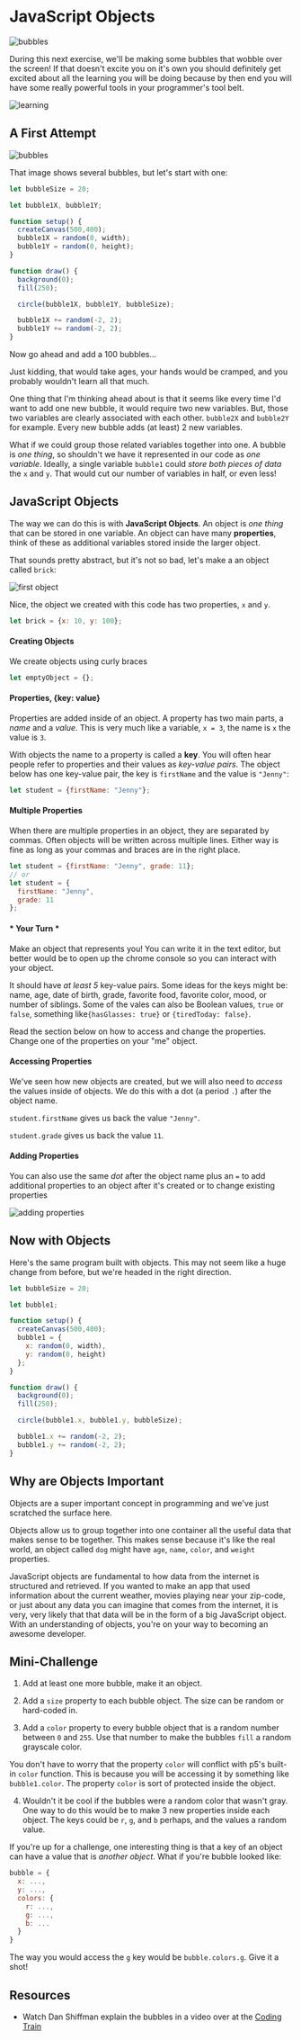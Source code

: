 # JavaScript Objects

![bubbles](https://s3.amazonaws.com/upperline/curriculum-assets/p5js/monkey-bubbles.gif)

During this next exercise, we'll be making some bubbles that wobble over the screen! If that doesn't excite you on it's own you should definitely get excited about all the learning you will be doing because by then end you will have some really powerful tools in your programmer's tool belt.

![learning](https://s3.amazonaws.com/upperline/curriculum-assets/p5js/info.gif)


## A First Attempt

![bubbles](https://s3.amazonaws.com/upperline/curriculum-assets/p5js/bubbles.gif)

That image shows several bubbles, but let's start with one:

```javascript
let bubbleSize = 20;

let bubble1X, bubble1Y;

function setup() {
  createCanvas(500,400);
  bubble1X = random(0, width);
  bubble1Y = random(0, height);
}

function draw() {
  background(0);
  fill(250);

  circle(bubble1X, bubble1Y, bubbleSize);

  bubble1X += random(-2, 2);
  bubble1Y += random(-2, 2);
}
```

Now go ahead and add a 100 bubbles...

Just kidding, that would take ages, your hands would be cramped, and you probably wouldn't learn all that much.

One thing that I'm thinking ahead about is that it seems like every time I'd want to add one new bubble, it would require two new variables. But, those two variables are clearly associated with each other. `bubble2X` and `bubble2Y` for example. Every new bubble adds (at least) 2 new variables.

What if we could group those related variables together into one. A bubble is *one thing*, so shouldn't we have it represented in our code as *one variable*. Ideally, a single variable `bubble1` could *store both pieces of data* the `x` and `y`. That would cut our number of variables in half, or even less!

## JavaScript Objects

The way we can do this is with **JavaScript Objects**. An object is *one thing* that can be stored in one variable. An object can have many **properties**, think of these as additional variables stored inside the larger object.

That sounds pretty abstract, but it's not so bad, let's make a an object called `brick`:

![first object](https://s3.amazonaws.com/upperline/curriculum-assets/p5js/object-intro.gif)

Nice, the object we created with this code has two properties, `x` and `y`.

```javascript
let brick = {x: 10, y: 100};
```
#### Creating Objects

We create objects using curly braces

```javascript
let emptyObject = {};
```

#### Properties, {key: value}

Properties are added inside of an object. A property has two main parts, a *name* and a *value*.  This is very much like a variable, `x = 3`, the name is `x` the value is `3`.

With objects the name to a property is called a **key**.  You will often hear people refer to properties and their values as *key-value pairs*. The object below has one key-value pair, the key is `firstName` and the value is `"Jenny"`:

```javascript
let student = {firstName: "Jenny"};
```

#### Multiple Properties

When there are multiple properties in an object, they are separated by commas. Often objects will be written across multiple lines. Either way is fine as long as your commas and braces are in the right place.

```javascript
let student = {firstName: "Jenny", grade: 11};
// or
let student = {
  firstName: "Jenny",
  grade: 11
};
```

#### \* Your Turn \*
Make an object that represents you!  You can write it in the text editor, but better would be to open up the chrome console so you can interact with your object.

It should have *at least 5* key-value pairs. Some ideas for the keys might be: name, age, date of birth, grade, favorite food, favorite color, mood, or number of siblings. Some of the vales can also be Boolean values, `true` or `false`, something like`{hasGlasses: true}` or `{tiredToday: false}`.

Read the section below on how to access and change the properties. Change one of the properties on your "me" object.

#### Accessing Properties

We've seen how new objects are created, but we will also need to *access* the values inside of objects. We do this with a dot (a period `.`) after the object name.

`student.firstName` gives us back the value `"Jenny"`.

`student.grade` gives us back the value `11`.

#### Adding Properties

You can also use the same *dot* after the object name plus an `=` to add additional properties to an object after it's created or to change existing properties

![adding properties](https://s3.amazonaws.com/upperline/curriculum-assets/p5js/add-to-object.gif)

## Now with Objects

Here's the same program built with objects. This may not seem like a huge change from before, but we're headed in the right direction.

```javascript
let bubbleSize = 20;

let bubble1;

function setup() {
  createCanvas(500,400);
  bubble1 = {
    x: random(0, width),
    y: random(0, height)
  };
}

function draw() {
  background(0);
  fill(250);

  circle(bubble1.x, bubble1.y, bubbleSize);

  bubble1.x += random(-2, 2);
  bubble1.y += random(-2, 2);
}
```
## Why are Objects Important

Objects are a super important concept in programming and we've just scratched the surface here.

Objects allow us to group together into one container all the useful data that makes sense to be together.  This makes sense because it's like the real world, an object called `dog` might have `age`, `name`, `color`, and `weight` properties.

JavaScript objects are fundamental to how data from the internet is structured and retrieved.  If you wanted to make an app that used information about the current weather, movies playing near your zip-code, or just about any data you can imagine that comes from the internet, it is very, very likely that that data will be in the form of a big JavaScript object. With an understanding of objects, you're on your way to becoming an awesome developer.

## Mini-Challenge
1. Add at least one more bubble, make it an object.

2. Add a `size` property to each bubble object. The size can be random or hard-coded in.

3. Add a `color` property to every bubble object that is a random number between `0` and `255`. Use that number to make the bubbles `fill` a random grayscale color.

  You don't have to worry that the property `color` will conflict with p5's built-in `color` function.  This is because you will be accessing it by something like `bubble1.color`. The property `color` is sort of protected inside the object.

4. Wouldn't it be cool if the bubbles were a random color that wasn't gray. One way to do this would be to make 3 new properties inside each object. The keys could be `r`, `g`, and `b` perhaps, and the values a random value.

  If you're up for a challenge, one interesting thing is that a key of an object can have a value that is *another object*.  What if you're bubble looked like:
  ```javascript
  bubble = {
    x: ...,
    y: ...,
    colors: {
      r: ...,
      g: ...,
      b: ...
    }
  }
  ```

  The way you would access the `g` key would be `bubble.colors.g`.  Give it a shot!

## Resources
- Watch Dan Shiffman explain the bubbles in a video over at the [Coding Train](https://www.youtube.com/watch?v=pGkSHeEZLMU&index=23&list=PLRqwX-V7Uu6Zy51Q-x9tMWIv9cueOFTFA)
